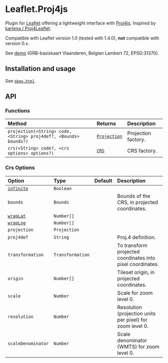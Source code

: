 # Leaflet.Proj4js

Plugin for [Leaflet](http://leafletjs.com) offering a lightweight interface with [Proj4js](http://proj4js.org). Inspired by [kartena / Proj4Leaflet](https://github.com/kartena/Proj4Leaflet).

Compatible with Leaflet version 1.0 (tested with 1.4.0), **not** compatible with version 0.x.

See [demo](https://kluizeberg.github.io/Leaflet.Proj4js/demo.html) (GRB-basiskaart Vlaanderen, Belgian Lambert 72, EPSG:31370).

## Installation and usage

See [`demo.html`](demo.html).

## API

### Functions

| Method | Returns | Description |
| :----- | :------ | :---------- |
| `projection(<String> code, <String> proj4def?, <Bounds> bounds?)` | [`Projection`](https://leafletjs.com/reference#projection) | Projection factory. |
| `crs(<String> code?, <crs options> options?)` | [`CRS`](https://leafletjs.com/reference#crs) | CRS factory. |

### Crs Options

| Option | Type | Default | Description |
| :----- | :--- | :------ | :---------- |
| [`infinite`](https://leafletjs.com/reference#crs-infinite) | `Boolean` | | |
| `bounds` | `Bounds` | | Bounds of the CRS, in projected coordinates. |
| [`wrapLat`](https://leafletjs.com/reference#crs-wraplat) | `Number[]` | | |
| [`wrapLng`](https://leafletjs.com/reference#crs-wraplng) | `Number[]` | | |
| `projection` | `Projection` | | |
| `proj4def` | `String` | | Proj.4 definition. |
| `transformation` | `Transformation` | | To transform projected coordinates into pixel coordinates. |
| `origin` | `Number[]` | | Tileset origin, in projected coordinates. |
| `scale` | `Number` | | Scale for zoom level 0. |
| `resolution` | `Number` | | Resolution (projection units per pixel) for zoom level 0. |
| `scaleDenominator` | `Number` | | Scale denominator (WMTS) for zoom level 0. |
